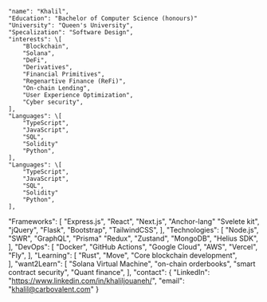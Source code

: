
    "name": "Khalil",
    "Education": "Bachelor of Computer Science (honours)"
    "University": "Queen's University",
    "Specalization": "Software Design", 
    "interests": \[
        "Blockchain",
        "Solana",
        "DeFi",
        "Derivatives",
        "Financial Primitives",
        "Regenartive Finance (ReFi)", 
        "On-chain Lending",
        "User Experience Optimization",
        "Cyber security",
    ],
    "Languages": \[
        "TypeScript",
        "JavaScript",
        "SQL",
        "Solidity"
        "Python",
    ],
    "Languages": \[
        "TypeScript",
        "JavaScript",
        "SQL",
        "Solidity"
        "Python",
    ],
   "Frameworks": \[
        "Express.js",
        "React",
        "Next.js",
        "Anchor-lang"
        "Svelete kit",
        "jQuery",
        "Flask",
        "Bootstrap",
        "TailwindCSS",
    ],
    "Technologies": \[
        "Node.js",
        "SWR",
        "GraphQL",
        "Prisma"
        "Redux",
        "Zustand",
        "MongoDB",
        "Helius SDK",
       ],
   "DevOps": \[
        "Docker",
        "GitHub Actions",
        "Google Cloud",
        "AWS",
        "Vercel",
        "Fly",
   ],
    "Learning": \[
        "Rust",
        "Move",
        "Core blockchain development",    
    ],
    "want2Learn": \[
        "Solana Virtual Machine",
        "on-chain orderbooks",
        "smart contract security",
        "Quant finance",
    ],
    "contact": {
        "LinkedIn": "https://www.linkedin.com/in/khaliljouaneh/",
        "email": "khalil@carbovalent.com"
    }
